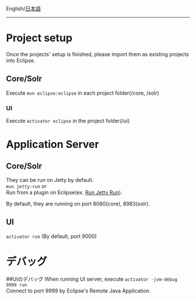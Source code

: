 English/[日本語](https://github.com/aegif/NemakiWare/wiki/%E9%96%8B%E7%99%BA:-Eclipse%E3%81%A7%E3%81%AE%E9%96%8B%E7%99%BA) 
***
# Project setup
Once the projects' setup is finished, please import them as existing projects into Eclipse.  
## Core/Solr
Execute ```mvn eclipse:eclipse``` in each project folder(/core, /solr)

### UI
Execute ```activator eclipse``` in the project folder(/ui)

# Application Server
## Core/Solr
They can be run on Jetty by default.  
```mvn jetty:run```  or  
Run from a plugin on Eclipse(ex. [Run Jetty Run](https://code.google.com/p/run-jetty-run/)).  

By default, they are running on port 8080(core), 8983(solr).  

## UI
```activator run``` (By default, port 9000)

# デバッグ
##UIのデバッグ
When running UI server, execute ```activator -jvm-debug 9999 run```  
Connect to port 9999 by Eclipse's Remote Java Application.